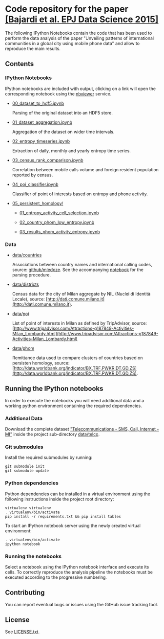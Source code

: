 # Code repository for the paper [[Bajardi et al. EPJ Data Science 2015]][unveiling]

The following IPython Notebooks contain the code that has been used to perform the data analysis of the paper "Unveiling patterns of international communities in a global city using mobile phone data" and allow to reproduce the main results.

## Contents

### IPython Notebooks

IPython notebooks are included with output, clicking on a link will open the corresponding notebook using the [nbviewer](http://nbviewer.ipython.org/) service.

- [00\_dataset\_to\_hdf5.ipynb](http://nbviewer.ipython.org/github/micheletizzoni/Bajardi-et-al-EPJDS-2015/blob/master/00_dataset_to_hdf5.ipynb)

  Parsing of the original dataset into an HDF5 store.

- [01\_dataset\_aggregation.ipynb](http://nbviewer.ipython.org/github/micheletizzoni/Bajardi-et-al-EPJDS-2015/blob/master/01_dataset_aggregation.ipynb)

  Aggregation of the dataset on wider time intervals.

- [02\_entropy\_timeseries.ipynb](http://nbviewer.ipython.org/github/micheletizzoni/Bajardi-et-al-EPJDS-2015/blob/master/02_entropy_timeseries.ipynb)

  Extraction of daily, monthly and yearly entropy time series.

- [03\_census\_rank\_comparison.ipynb](http://nbviewer.ipython.org/github/micheletizzoni/Bajardi-et-al-EPJDS-2015/blob/master/03_census_rank_comparison.ipynb)

  Correlation between mobile calls volume and foreign resident population reported by census.

- [04\_poi\_classifier.ipynb](http://nbviewer.ipython.org/github/micheletizzoni/Bajardi-et-al-EPJDS-2015/blob/master/04_poi_classifier.ipynb)

  Classifier of point of interests based on entropy and phone activity.

- [05\_persistent\_homology/](05_persistent_homology)

  - [01_entropy_activity_cell_selection.ipynb](http://nbviewer.ipython.org/github/micheletizzoni/Bajardi-et-al-EPJDS-2015/blob/master/05_persistent_homology/01_entropy_activity_cell_selection.ipynb)

  - [02_country_phom_low_entropy.ipynb](http://nbviewer.ipython.org/github/micheletizzoni/Bajardi-et-al-EPJDS-2015/blob/master/05_persistent_homology/02_country_phom_low_entropy.ipynb)

  - [03_results_phom_activity_entropy.ipynb](http://nbviewer.ipython.org/github/micheletizzoni/Bajardi-et-al-EPJDS-2015/blob/master/05_persistent_homology/03_results_phom_activity_entropy.ipynb)

### Data

- [data/countries](data/countries)

  Associations between country names and international calling codes, source: [github/mledoze](https://github.com/mledoze/countries). See the accompanying [notebook](data/countries/parse_mledoze_countries.ipynb) for the parsing procedure.

- [data/districts](data/districts)

  Census data for the city of Milan aggregate by NIL (Nuclei di Identità Locale), source: [http://dati.comune.milano.it](http://dati.comune.milano.it).

- [data/poi](data/poi)

  List of point of interests in Milan as defined by TripAdvisor, source: [http://www.tripadvisor.com/Attractions-g187849-Activities-Milan_Lombardy.html](http://www.tripadvisor.com/Attractions-g187849-Activities-Milan_Lombardy.html)

- [data/phom](data/phom)

  Remittance data used to compare clusters of countries based on persisten homology, source:[http://data.worldbank.org/indicator/BX.TRF.PWKR.DT.GD.ZS](http://data.worldbank.org/indicator/BX.TRF.PWKR.DT.GD.ZS).

## Running the IPython notebooks

In order to execute the notebooks you will need additional data and a working python environment containing the required dependencies.

### Additional Data

Download the complete dataset ["Telecommunications - SMS, Call, Internet - MI"](https://dandelion.eu/datagems/SpazioDati/telecom-sms-call-internet-mi/resource) inside the project sub-directory [data/telco](data/telco).

### Git submodules

Install the required submodules by running:

    git submodule init
    git submodule update

### Python dependencies

Python dependencies can be installed in a virtual environment using the following instructions inside the project root directory:

    virtualenv virtualenv
    . virtualenv/bin/activate 
    pip install -r requirements.txt && pip install tables

To start an IPython notebook server using the newly created virtual environment:

    . virtualenv/bin/activate
    ipython notebook

### Running the notebooks

Select a notebook using the IPython notebook interface and execute its cells. To correctly reproduce the analysis pipeline the notebooks must be executed according to the progressive numbering.


## Contributing

You can report eventual bugs or issues using the GitHub issue tracking tool.

## License

See [LICENSE.txt](LICENSE.txt).

[unveiling]: http://www.epjdatascience.com/content/4/1/3
